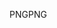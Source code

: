 <span data-ttu-id="bb069-101">PNG</span><span class="sxs-lookup"><span data-stu-id="bb069-101">PNG</span></span>